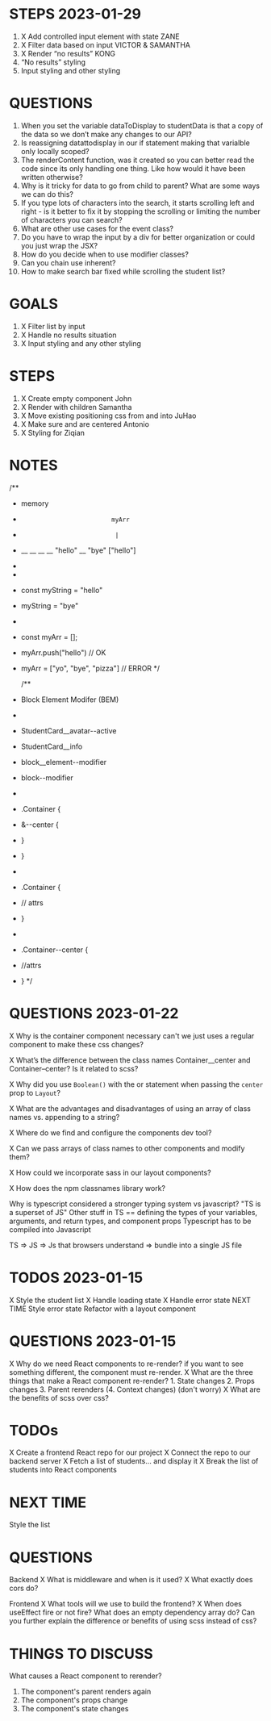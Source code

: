 # STEPS 2023-01-29
1. X Add controlled input element with state ZANE
2. X Filter data based on input VICTOR & SAMANTHA
3. X Render “no results” KONG
4. “No results” styling
5. Input styling and other styling


# QUESTIONS
1. When you set the variable dataToDisplay to studentData is that a copy of the data so we don’t make any changes to our API?
2. Is reassigning datattodisplay in our if statement making that varialble only locally scoped?
3. The renderContent function, was it created so you can better read the code since its only handling one thing. Like how would it have been written otherwise?
4. Why is it tricky for data to go from child to parent? What are some ways we can do this?
5. If you type lots of characters into the search, it starts scrolling left and right - is it better to fix it by stopping the scrolling or limiting the number of characters you can search?
6. What are other use cases for the event class?
7. Do you have to wrap the input by a div for better organization or could you just wrap the JSX?
8. How do you decide when to use modifier classes?
9. Can you chain use inherent?
10. How to make search bar fixed while scrolling the student list?

# GOALS
1. X Filter list by input
2. X Handle no results situation
3. X Input styling and any other styling

# STEPS
1. X Create empty <Container /> component John
2. X Render <Container /> with children Samantha
3. X Move existing positioning css from <StudentList /> and <Loading /> into <Container /> JuHao
4. X Make sure <Loading /> and <Error /> are centered Antonio
5. X Styling for <Error /> Ziqian

# NOTES
/**
   * memory
   *                              myArr
   *                               |
   * __ __ __ __ "hello" __ "bye" ["hello"]
   *  
   * 
   * const myString = "hello"
   * myString = "bye"
   * 
   * const myArr = [];
   * myArr.push("hello") // OK
   * myArr = ["yo", "bye", "pizza"] // ERROR
   */

     /**
   * Block Element Modifer (BEM)
   * 
   * StudentCard__avatar--active
   * StudentCard__info
   * block__element--modifier
   * block--modifier
   * 
   * .Container {
   *    &--center {
   *    }
   * }
   * 
   * .Container {
   *  // attrs
   * }
   * 
   * .Container--center {
   *  //attrs
   * }
   */

# QUESTIONS 2023-01-22
X Why is the container component necessary can't we just uses a regular component to make these css changes?

X What’s the difference between the class names Container__center and Container–center? Is it related to scss?

X Why did you use `Boolean()` with the or statement when passing the `center` prop to `Layout`?

X What are the advantages and disadvantages of using an array of class names vs. appending to a string?

X Where do we find and configure the components dev tool?

X Can we pass arrays of class names to other components and modify them?

X How could we incorporate sass in our layout components? 

X How does the npm classnames library work? 

Why is typescript considered a stronger typing system vs javascript?
"TS is a superset of JS"
Other stuff in TS == defining the types of your variables, arguments, and return types, and component props
Typescript has to be compiled into Javascript

TS => JS => Js that browsers understand => bundle into a single JS file

































# TODOS 2023-01-15
X Style the student list
X Handle loading state
X Handle error state
NEXT TIME
Style error state
Refactor with a layout component



# QUESTIONS 2023-01-15
X Why do we need React components to re-render?
    if you want to see something different, the component must re-render.
X What are the three things that make a React component re-render?
    1. State changes
    2. Props changes
    3. Parent rerenders
    (4. Context changes) (don't worry)
X What are the benefits of scss over css?





# TODOs
X Create a frontend React repo for our project
X Connect the repo to our backend server
X Fetch a list of students... and display it
X Break the list of students into React components

# NEXT TIME
Style the list

# QUESTIONS
Backend
X What is middleware and when is it used?
X What exactly does cors do?

Frontend
X What tools will we use to build the frontend?
X When does useEffect fire or not fire? What does an empty dependency array do?
Can you further explain the difference or benefits of using scss instead of css?


# THINGS TO DISCUSS
What causes a React component to rerender?
1. The component's parent renders again
2. The component's props change
3. The component's state changes